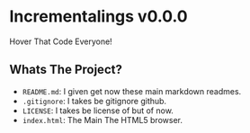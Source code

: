 # Incrementalings v0.0.0
Hover That Code Everyone!

## Whats The Project?
- `README.md`: I given get now these main markdown readmes.
- `.gitignore`: I takes be gitignore github.
- `LICENSE`: I takes be license of but of now.
- `index.html`: The Main The HTML5 browser.
